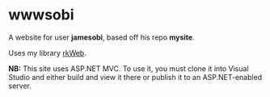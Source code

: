 wwwsobi
=======

A website for user **jamesobi**, based off his repo **mysite**.

Uses my library [rkWeb](//github.com/rookie1024/rkWeb/).

**NB:** This site uses ASP.NET MVC.  To use it, you must clone it into Visual Studio and either build and view it there or publish it to an ASP.NET-enabled server.
